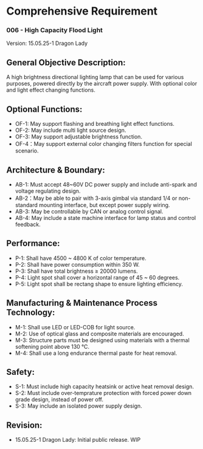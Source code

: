 # Comprehensive Requirement
### 006 - High Capacity Flood Light
Version: 15.05.25-1 Dragon Lady

## General Objective Description:
A high brightness directional lighting lamp that can be used for various purposes, powered directly by the aircraft power supply. With optional color and light effect changing functions.

## Optional Functions:
- OF-1: May support flashing and breathing light effect functions.
- OF-2: May include multi light source design.
- OF-3: May support adjustable brightness function.
- OF-4：May support external color changing filters function for special scenario.

## Architecture & Boundary:
- AB-1: Must accept 48~60V DC power supply and include anti-spark and voltage regulating design.
- AB-2：May be able to pair with 3-axis gimbal via standard 1/4 or non-standard mounting interface, but except power supply wiring.
- AB-3: May be controllable by CAN or analog control signal.
- AB-4: May include a state machine interface for lamp status and control feedback.

## Performance:
- P-1: Shall have 4500 ~ 4800 K of color temperature.
- P-2: Shall have power consumption within 350 W.
- P-3: Shall have total brightness ≥ 20000 lumens.
- P-4: Light spot shall cover a horizontal range of 45 ~ 60 degrees.
- P-5: Light spot shall be rectang shape to ensure lighting efficiency.

## Manufacturing & Maintenance Process Technology:
- M-1: Shall use LED or LED-COB for light source.
- M-2: Use of optical glass and composite materials are encouraged.
- M-3: Structure parts must be designed using materials with a thermal softening point above 130 ℃.
- M-4: Shall use a long endurance thermal paste for heat removal.

## Safety:
- S-1: Must include high capacity heatsink or active heat removal design.
- S-2: Must include over-temprature protection with forced power down grade design, instead of power off.
- S-3: May include an isolated power supply design.
  
## Revision:
- 15.05.25-1 Dragon Lady: Initial public release. WIP

